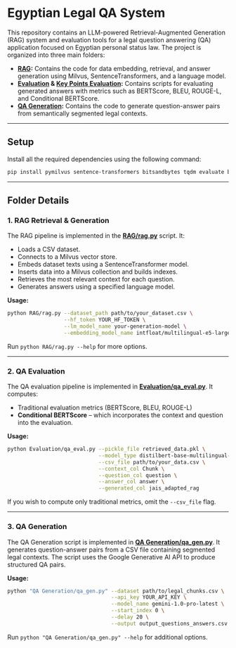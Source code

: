 # Egyptian Legal QA System

This repository contains an LLM-powered Retrieval-Augmented Generation (RAG) system and evaluation tools for a legal question answering (QA) application focused on Egyptian personal status law. The project is organized into three main folders:

- **[RAG](./RAG/rag.py):** Contains the code for data embedding, retrieval, and answer generation using Milvus, SentenceTransformers, and a language model.
- **[Evaluation](./Evaluation/qa_eval.py) & [Key Points Evaluation](./Evaluation/key_points_eval.py):** Contains scripts for evaluating generated answers with metrics such as BERTScore, BLEU, ROUGE-L, and Conditional BERTScore.
- **[QA Generation](./QA%20Generation/qa_gen.py):** Contains the code to generate question-answer pairs from semantically segmented legal contexts.

---

## Setup

Install all the required dependencies using the following command:

```bash
pip install pymilvus sentence-transformers bitsandbytes tqdm evaluate bert_score rouge-score nltk datasets transformers scikit-learn huggingface_hub google-generativeai --quiet
```

---

## Folder Details

### 1. RAG Retrieval & Generation

The RAG pipeline is implemented in the **[RAG/rag.py](./RAG/rag.py)** script. It:
- Loads a CSV dataset.
- Connects to a Milvus vector store.
- Embeds dataset texts using a SentenceTransformer model.
- Inserts data into a Milvus collection and builds indexes.
- Retrieves the most relevant context for each question.
- Generates answers using a specified language model.

**Usage:**

```bash
python RAG/rag.py --dataset_path path/to/your_dataset.csv \
                  --hf_token YOUR_HF_TOKEN \
                  --lm_model_name your-generation-model \
                  --embedding_model_name intfloat/multilingual-e5-large
```

Run `python RAG/rag.py --help` for more options.

---

### 2. QA Evaluation

The QA evaluation pipeline is implemented in **[Evaluation/qa_eval.py](./Evaluation/qa_eval.py)**. It computes:
- Traditional evaluation metrics (BERTScore, BLEU, ROUGE-L)
- **Conditional BERTScore** – which incorporates the context and question into the evaluation.

**Usage:**

```bash
python Evaluation/qa_eval.py --pickle_file retrieved_data.pkl \
                             --model_type distilbert-base-multilingual-cased \
                             --csv_file path/to/your_data.csv \
                             --context_col Chunk \
                             --question_col question \
                             --answer_col answer \
                             --generated_col jais_adapted_rag
```

If you wish to compute only traditional metrics, omit the `--csv_file` flag.

---

### 3. QA Generation

The QA Generation script is implemented in **[QA Generation/qa_gen.py](./QA%20Generation/qa_gen.py)**. It generates question-answer pairs from a CSV file containing segmented legal contexts. The script uses the Google Generative AI API to produce structured QA pairs.

**Usage:**

```bash
python "QA Generation/qa_gen.py" --dataset path/to/legal_chunks.csv \
                                 --api_key YOUR_API_KEY \
                                 --model_name gemini-1.0-pro-latest \
                                 --start_index 0 \
                                 --delay 20 \
                                 --output output_questions_answers.csv
```

Run `python "QA Generation/qa_gen.py" --help` for additional options.